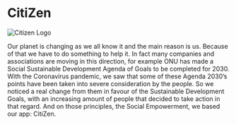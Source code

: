 # CitiZen

![Citizen Logo](citizen_logo.png)

Our planet is changing as we all know it and the main reason is us. Because of that we have to do something to help it. In fact many companies and associations are moving in this direction, for example ONU has made a Social Sustainable Development Agenda of Goals to be completed for 2030. With the Coronavirus pandemic, we saw that some of these Agenda 2030’s points have been taken into severe consideration by the people. So we noticed a real change from them in favour of the Sustainable Development Goals, with an increasing amount of people that decided to take action in that regard.
And on those principles, the Social Empowerment, we based our app: CitiZen. 
